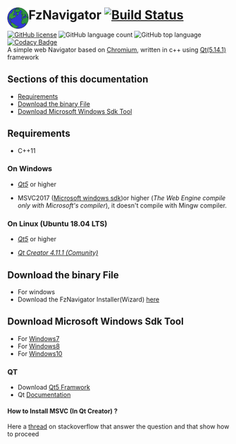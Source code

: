 # FzNavigator <img src="assets/fznavigator_icones/web.png" align="left" height="48" width="48" >  [![Build Status](https://travis-ci.org/faouziMohamed/fzNavigator.svg?branch=master)](https://travis-ci.org/faouziMohamed/fzNavigator)  
[![GitHub license](https://img.shields.io/github/license/faouziMohamed/fzNavigator)](https://github.com/faouziMohamed/fzNavigator/blob/master/LICENSE)  ![GitHub language count](https://img.shields.io/github/languages/count/faouzimohamed/fzNavigator)  ![GitHub top language](https://img.shields.io/github/languages/top/faouzimohamed/fznavigator)  [![Codacy Badge](https://api.codacy.com/project/badge/Grade/a76cf0b31db8478090be5bc2e708b55f)](https://app.codacy.com/manual/faouziMohamed/fzNavigator?utm_source=github.com&utm_medium=referral&utm_content=faouziMohamed/fzNavigator&utm_campaign=Badge_Grade_Dashboard)   
A simple web Navigator based on [Chromium](https://wiki.qt.io/QtWebEngine), written in c++ using [Qt(5.14.1)](https://download.qt.io/official_releases/qt/5.14/5.14.1/) framework  

## Sections of this documentation  
 - [Requirements](#requirements)  
 - [Download the binary File](#download-the-binary-file)  
 - [Download Microsoft Windows Sdk Tool](#download-microsoft-windows-sdk-tool)   
## Requirements  
* C++11

 ### On Windows  

  - [_Qt5_](https://download.qt.io/official_releases/qt/) or higher  

  - MSVC2017 ([Microsoft windows sdk](https://developer.microsoft.com/en-US/windows/downloads/windows-10-sdk/))or higher (_The Web Engine compile only with Microsoft's compiler_), it doesn't compile with Mingw compiler.  

 ### On Linux (Ubuntu 18.04 LTS)

  - [_Qt5_](https://download.qt.io/official_releases/qt/) or higher  
   
 - [_Qt Creator 4.11.1 (Comunity)_](https://download.qt.io/official_releases/qtcreator/4.11/4.11.1/)
   
## Download the binary File  
- For windows  
 - Download the FzNavigator Installer(Wizard) [here](https://github.com/faouziMohamed/fzNavigator/releases/tag/V0.2-wizzared)  
## Download Microsoft Windows Sdk Tool  
 - For [Windows7](https://www.microsoft.com/en-us/download/details.aspx?id=8279)  
 - For [Windows8](https://support.microsoft.com/en-us/help/2780680/an-update-is-available-for-windows-sdk-for-windows-8)  
 - For [Windows10](https://developer.microsoft.com/en-US/windows/downloads/windows-10-sdk/)  

### QT
 - Download [Qt5 Framwork](https://download.qt.io/official_releases/qt/)  
 - Qt [Documentation](https://doc.qt.io/)  
 #### How to Install MSVC (In Qt Creator) ?  
 Here a [thread](https://stackoverflow.com/questions/47773289/debugging-in-qtcreator-using-msvc2017-compiler#answers) on stackoverflow that answer the question and that show how to proceed  
